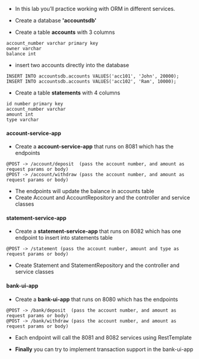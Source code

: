 * In this lab you’ll practice working with ORM in different services.

* Create a database __'accountsdb'__
* Create a table __accounts__ with 3 columns

```
account_number varchar primary key
owner varchar
balance int
```

* insert two accounts directly into the database

```
INSERT INTO accountsdb.accounts VALUES('acc101', 'John', 20000);
INSERT INTO accountsdb.accounts VALUES('acc102', 'Ram', 10000);
```

* Create a table __statements__ with 4 columns

```
id number primary key
account_number varchar
amount int
type varchar
```

#### account-service-app

* Create a __account-service-app__ that runs on 8081 which has the endpoints

```
@POST -> /account/deposit  (pass the account number, and amount as request params or body)
@POST -> /account/withdraw (pass the account number, and amount as request params or body)
```

* The endpoints will update the balance in accounts table
* Create Account and AccountRepository and the controller and service classes


#### statement-service-app

* Create a __statement-service-app__ that runs on 8082 which has one endpoint to insert into statements table

```
@POST -> /statement (pass the account number, amount and type as request params or body)
```

* Create Statement and StatementRepository and the controller and service classes


#### bank-ui-app
* Create a __bank-ui-app__ that runs on 8080 which has the endpoints

```
@POST -> /bank/deposit  (pass the account number, and amount as request params or body)
@POST -> /bank/withdraw (pass the account number, and amount as request params or body)
```

* Each endpoint will call the 8081 and 8082 services using RestTemplate


* __Finally__ you can try to implement transaction support in the bank-ui-app 


